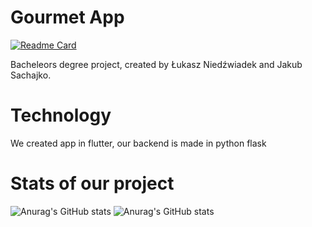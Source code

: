 # Gourmet App
[![Readme Card](https://github-readme-stats.vercel.app/api/pin/?username=eska5&repo=TheGourmet&theme=discord_old_blurple)](https://github.com/anuraghazra/github-readme-stats)

Bacheleors degree project, created by Łukasz Niedźwiadek and Jakub Sachajko.

# Technology

We created app in flutter, our backend is made in python flask

# Stats of our project

![Anurag's GitHub stats](https://github-readme-stats.vercel.app/api?username=eska5&show_icons=true&theme=omni)
![Anurag's GitHub stats](https://github-readme-stats.vercel.app/api?username=SunBear1&show_icons=true&theme=react)
